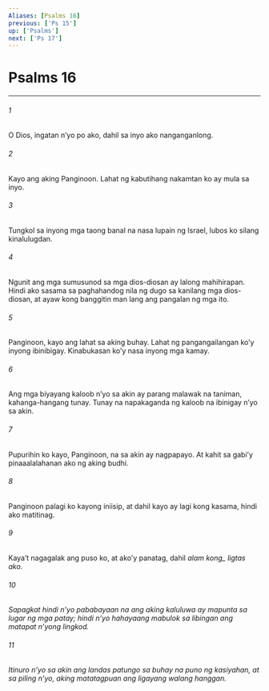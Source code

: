 ```yaml
---
Aliases: [Psalms 16]
previous: ['Ps 15']
up: ['Psalms']
next: ['Ps 17']
---
```

# Psalms 16

***






















###### 1 










O Dios, ingatan nʼyo po ako, dahil sa inyo ako nanganganlong. 





















###### 2 










Kayo ang aking Panginoon. Lahat ng kabutihang nakamtan ko ay mula sa inyo. 





















###### 3 










Tungkol sa inyong mga taong banal na nasa lupain ng Israel, lubos ko silang kinalulugdan. 





















###### 4 










Ngunit ang mga sumusunod sa mga dios-diosan ay lalong mahihirapan. Hindi ako sasama sa paghahandog nila ng dugo sa kanilang mga dios-diosan, at ayaw kong banggitin man lang ang pangalan ng mga ito. 





















###### 5 










Panginoon, kayo ang lahat sa aking buhay. Lahat ng pangangailangan koʼy inyong ibinibigay. Kinabukasan koʼy nasa inyong mga kamay. 





















###### 6 










Ang mga biyayang kaloob nʼyo sa akin ay parang malawak na taniman, kahanga-hangang tunay. Tunay na napakaganda ng kaloob na ibinigay nʼyo sa akin. 





















###### 7 










Pupurihin ko kayo, Panginoon, na sa akin ay nagpapayo. At kahit sa gabiʼy pinaaalalahanan ako ng aking budhi. 





















###### 8 










Panginoon palagi ko kayong iniisip, at dahil kayo ay lagi kong kasama, hindi ako matitinag. 





















###### 9 










Kayaʼt nagagalak ang puso ko, at akoʼy panatag, dahil <i class="trans-change">alam kong_ ligtas ako. 





















###### 10 










Sapagkat hindi nʼyo pababayaan na ang aking kaluluwa ay mapunta sa lugar ng mga patay; hindi nʼyo hahayaang mabulok sa libingan ang matapat nʼyong lingkod. 





















###### 11 










Itinuro nʼyo sa akin ang landas patungo sa buhay na puno ng kasiyahan, at sa piling nʼyo, aking matatagpuan ang ligayang walang hanggan.
